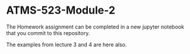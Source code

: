 # ATMS-523-Module-2

The Homework assignment can be completed in a new jupyter notebook that you commit to this repository.

The examples from lecture 3 and 4 are here also.
